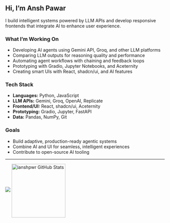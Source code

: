 ## Hi, I’m Ansh Pawar

I build intelligent systems powered by LLM APIs and develop responsive frontends that integrate AI to enhance user experience.

### What I’m Working On

- Developing AI agents using Gemini API, Groq, and other LLM platforms  
- Comparing LLM outputs for reasoning quality and performance  
- Automating agent workflows with chaining and feedback loops  
- Prototyping with Gradio, Jupyter Notebooks, and Aceternity  
- Creating smart UIs with React, shadcn/ui, and AI features  

### Tech Stack

- **Languages:** Python, JavaScript  
- **LLM APIs:** Gemini, Groq, OpenAI, Replicate  
- **Frontend/UI:** React, shadcn/ui, Aceternity  
- **Prototyping:** Gradio, Jupyter, FastAPI  
- **Data:** Pandas, NumPy, Git  

### Goals

- Build adaptive, production-ready agentic systems  
- Combine AI and UI for seamless, intelligent experiences  
- Contribute to open-source AI tooling  

---

<img src="https://github-readme-streak-stats.herokuapp.com/?user=ianshpwr&theme=blue-green&hide_border=false">
<img align="center" height="170" src="https://github-readme-stats.vercel.app/api?username=ianshpwr&theme=tokyonight&hide_border=true&include_all_commits=true&count_private=true" alt="ianshpwr GitHub Stats" />

